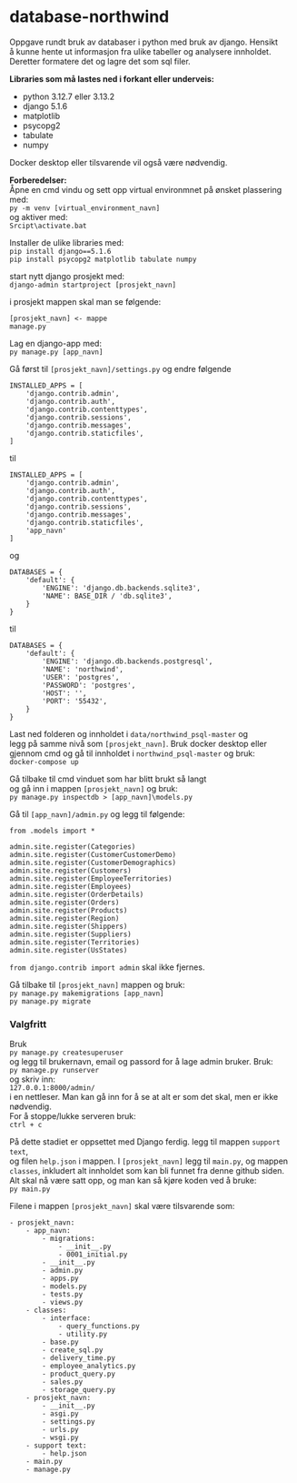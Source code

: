 # database-northwind
Oppgave rundt bruk av databaser i python med bruk av django. Hensikt\
å kunne hente ut informasjon fra ulike tabeller og analysere innholdet.\
Deretter formatere det og lagre det som sql filer. 

**Libraries som må lastes ned i forkant eller underveis:**
- python 3.12.7 eller 3.13.2
- django 5.1.6
- matplotlib
- psycopg2
- tabulate
- numpy

Docker desktop eller tilsvarende vil også være nødvendig.

**Forberedelser:**\
Åpne en cmd vindu og sett opp virtual environmnet på ønsket plassering med: \
``py -m venv [virtual_environment_navn]``\
og aktiver med:\
``Srcipt\activate.bat``

Installer de ulike libraries med:\
``pip install django==5.1.6``\
``pip install psycopg2 matplotlib tabulate numpy``

start nytt django prosjekt med:\
``django-admin startproject [prosjekt_navn]`` 

i prosjekt mappen skal man se følgende:
```
[prosjekt_navn] <- mappe
manage.py
```

Lag en django-app med:\
``py manage.py [app_navn]``

Gå først til ``[prosjekt_navn]/settings.py`` og endre følgende
```
INSTALLED_APPS = [
    'django.contrib.admin',
    'django.contrib.auth',
    'django.contrib.contenttypes',
    'django.contrib.sessions',
    'django.contrib.messages',
    'django.contrib.staticfiles',
]
```
til 
```
INSTALLED_APPS = [
    'django.contrib.admin',
    'django.contrib.auth',
    'django.contrib.contenttypes',
    'django.contrib.sessions',
    'django.contrib.messages',
    'django.contrib.staticfiles',
    'app_navn'
]
```
og
```
DATABASES = {
    'default': {
        'ENGINE': 'django.db.backends.sqlite3',
        'NAME': BASE_DIR / 'db.sqlite3',
    }
}
```
til
```
DATABASES = {
    'default': {
        'ENGINE': 'django.db.backends.postgresql',
        'NAME': 'northwind',
        'USER': 'postgres',
        'PASSWORD': 'postgres',
        'HOST': '',
        'PORT': '55432',
    }
}
```
Last ned folderen og innholdet i ``data/northwind_psql-master`` og \
legg på samme nivå som ``[prosjekt_navn]``. Bruk docker desktop eller\
gjennom cmd og gå til innholdet i ``northwind_psql-master`` og bruk:\
``docker-compose up``

Gå tilbake til cmd vinduet som har blitt brukt så langt\
og gå inn i mappen ``[prosjekt_navn]`` og bruk:\
``py manage.py inspectdb > [app_navn]\models.py``

Gå til ``[app_navn]/admin.py`` og legg til følgende:
```
from .models import * 

admin.site.register(Categories)
admin.site.register(CustomerCustomerDemo)
admin.site.register(CustomerDemographics)
admin.site.register(Customers)
admin.site.register(EmployeeTerritories)
admin.site.register(Employees)
admin.site.register(OrderDetails)
admin.site.register(Orders)
admin.site.register(Products)
admin.site.register(Region)
admin.site.register(Shippers)
admin.site.register(Suppliers)
admin.site.register(Territories)
admin.site.register(UsStates) 
```
``from django.contrib import admin`` skal ikke fjernes.

Gå tilbake til ``[prosjekt_navn]`` mappen og bruk:\
``py manage.py makemigrations [app_navn]``\
``py manage.py migrate``

### Valgfritt
Bruk\
``py manage.py createsuperuser``\
og legg til brukernavn, email og passord for å lage admin bruker. Bruk:\
``py manage.py runserver``\
og skriv inn:\
``127.0.0.1:8000/admin/``\
i en nettleser. Man kan gå inn for å se at alt er som det skal, men er ikke nødvendig.\
For å stoppe/lukke serveren bruk:\
``ctrl + c``

På dette stadiet er oppsettet med Django ferdig. legg til mappen ``support text``,\
og filen ``help.json`` i mappen. I ``[prosjekt_navn]`` legg til ``main.py``, og mappen\
``classes``, inkludert alt innholdet som kan bli funnet fra denne github siden.\
Alt skal nå være satt opp, og man kan så kjøre koden ved å bruke:\
``py main.py``

Filene i mappen ``[prosjekt_navn]`` skal være tilsvarende som:
```
- prosjekt_navn:
    - app_navn:
        - migrations:
            - __init__.py
            - 0001_initial.py
        - __init__.py
        - admin.py
        - apps.py
        - models.py
        - tests.py
        - views.py
    - classes:
        - interface:
            - query_functions.py
            - utility.py
        - base.py
        - create_sql.py
        - delivery_time.py
        - employee_analytics.py
        - product_query.py
        - sales.py
        - storage_query.py
    - prosjekt_navn:
        - __init__.py
        - asgi.py
        - settings.py
        - urls.py
        - wsgi.py
    - support text:
        - help.json
    - main.py
    - manage.py
```
